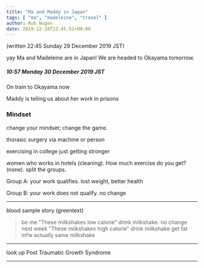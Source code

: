 ```yaml
---
title: "Ma and Maddy in Japan"
tags: [ "ma", "madeleine", "travel" ]
author: Rob Nugen
date: 2019-12-28T22:45:51+09:00
---
```


(written 22:45 Sunday 29 December 2019 JST)

yay Ma and Madeleine are in Japan!  We are headed to Okayama tomorrow.

##### 10:57 Monday 30 December 2019 JST

On train to Okayama now

Maddy is telling us about her work in prisons

### Mindset

change your mindset; change the game.

thorasic surgery via machine or person

exercising in college just getting stronger

women who works in hotels (cleaning).  How much exercise do you get?
(none).   split the groups.

Group A: your work qualifies.  lost weight, better health

Group B: your work does not qualify.  no change

- - -

blood sample story (greentext)

> be me
> "These milkshakes low calorie"
> drink milkshake.
> no change
> next week
> "These milkshakes high calorie"
> drink milkshake
> get fat
> mfw actually same milkshake

- - -

look up Post Traumatic Growth Syndrome

- - -

